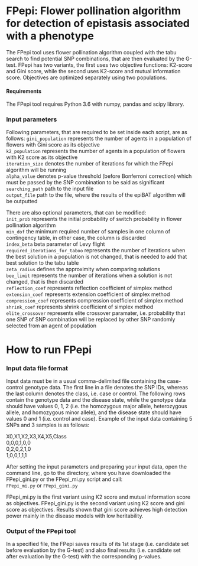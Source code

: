 # FPepi: Flower pollination algorithm for detection of epistasis associated with a phenotype
The FPepi tool uses flower pollination algorithm coupled with the tabu search to find potential SNP combinations, that are then evaluated by the G-test. FPepi has two variants, the first uses two objective functions: K2-score and Gini score, while the second uses K2-score and mutual information score. Objectives are optimized separately using two populations.

#### Requirements
The FPepi tool requires Python 3.6 with numpy, pandas and scipy library. 

### Input parameters
Following parameters, that are required to be set inside each script, are as follows:
`gini_population` represents the number of agents in a population of flowers with Gini score as its objective    
`k2_population` represents the number of agents in a population of flowers with K2 score as its objective    
`iteration_size` denotes the number of iterations for which the FPepi algorithm will be running     
`alpha_value` denotes p-value threshold (before Bonferroni correction) which must be passed by the SNP combination to be said as significant    
`searching_path` path to the input file     
`output_file` path to the file, where the results of the epiBAT algorithm will be outputted    

There are also optional parameters, that can be modified:  
`init_prob` represents the initial probability of switch probability in flower pollination algorithm    
`min_dof` the minimum required number of samples in one column of contingency table, in other case, the column is discarded    
`index_beta` beta parameter of Levy flight    
`required_iterations_for_taboo` represents the number of iterations when the best solution in a population is not changed, that is needed to add that best solution to the tabu table    
`zeta_radius` defines the approximity when comparing solutions    
`bee_limit` represents the number of iterations when a solution is not changed, that is then discarded    
`reflection_coef` represents reflection coefficient of simplex method    
`extension_coef` represents extension coefficient of simplex method    
`compression_coef` represents compression coefficient of simplex method    
`shrink_coef` represents shrink coefficient of simplex method    
`elite_crossover` represents elite crossover paramater, i.e. probability that one SNP of SNP combination will be replaced by other SNP randomly selected from an agent of population     

# How to run FPepi
### Input data file format
Input data must be in a usual comma-delimited file containing the case-control genotype data. The first line in a file denotes the SNP IDs, whereas the last column denotes the class, i.e. case or control. The following rows contain the genotype data and the disease state, while the genotype data should have values 0, 1, 2 (i.e. the homozygous major allele, heterozygous allele, and homozygous minor allele), and the disease state should have values 0 and 1 (i.e. control and case). 
Example of the input data containing 5 SNPs and 3 samples is as follows:

X0,X1,X2,X3,X4,X5,Class      
0,0,0,1,0,0      
0,2,0,2,1,0      
1,0,0,1,1,1      
  
After setting the input parameters and preparing your input data, open the command line, go to the directory, where you have downloaded the FPepi_gini.py or the FPepi_mi.py script and call:   
`FPepi_mi.py` or `FPepi_gini.py`

FPepi_mi.py is the first variant using K2 score and mutual information score as objectives. FPepi_gini.py is the second variant using K2 score and gini score as objectives. Results shown that gini score achieves high detection power mainly in the disease models with low heritability.

### Output of the FPepi tool
In a specified file, the FPepi saves results of its 1st stage (i.e. candidate set before evaluation by the G-test) and also final results (i.e. candidate set after evaluation by the G-test) with the corresponding p-values.
